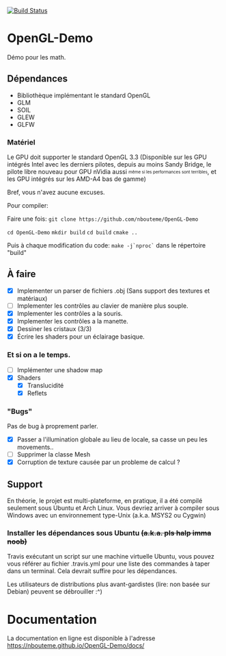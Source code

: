 [![Build Status](https://travis-ci.org/nbouteme/OpenGL-Demo.svg?branch=master)](https://travis-ci.org/nbouteme/OpenGL-Demo)

OpenGL-Demo
===========

Démo pour les math.

## Dépendances

- Bibliothèque implémentant le standard OpenGL
- GLM
- SOIL
- GLEW
- GLFW

### Matériel

Le GPU doit supporter le standard OpenGL 3.3 (Disponible sur les GPU intégrés Intel avec les derniers pilotes, depuis au moins Sandy Bridge, le pilote libre nouveau pour GPU nVidia aussi <sub><sup>même si les performances sont terribles</sub></sup>, et les GPU intégrés sur les AMD-A4 bas de gamme)

Bref, vous n'avez aucune excuses.

Pour compiler:

Faire une fois:
`git clone https://github.com/nbouteme/OpenGL-Demo`

`cd OpenGL-Demo`
`mkdir build`
`cd build`
`cmake ..`

Puis à chaque modification du code:
`` make -j`nproc` ``
dans le répertoire "build"

## À faire

- [x] Implementer un parser de fichiers .obj (Sans support des textures et matériaux)
- [ ] Implementer les contrôles au clavier de manière plus souple.
- [x] Implementer les contrôles a la souris.
- [x] Implementer les contrôles a la manette.
- [x] Dessiner les cristaux (3/3)
- [x] Écrire les shaders pour un éclairage basique.

### Et si on a le temps.

- [ ] Implémenter une shadow map
- [x] Shaders
  - [x] Translucidité
  - [x] Reflets

### "Bugs"

Pas de bug à proprement parler.
- [x] Passer a l'illumination globale au lieu de locale, sa casse un peu les movements..
- [ ] Supprimer la classe Mesh
- [x] Corruption de texture causée par un probleme de calcul ?

## Support

En théorie, le projet est multi-plateforme, en pratique, il a été compilé seulement sous Ubuntu et Arch Linux.
Vous devriez arriver à compiler sous Windows avec un environnement type-Unix (a.k.a. MSYS2 ou Cygwin)

### Installer les dépendances sous Ubuntu ~~(a.k.a. pls halp imma noob)~~

Travis exécutant un script sur une machine virtuelle Ubuntu, vous pouvez vous référer au fichier .travis.yml pour une liste des commandes à taper dans un terminal.
Cela devrait suffire pour les dépendances.

Les utilisateurs de distributions plus avant-gardistes (lire: non basée sur Debian) peuvent se débrouiller :^)


# Documentation

La documentation en ligne est disponible à l'adresse https://nbouteme.github.io/OpenGL-Demo/docs/